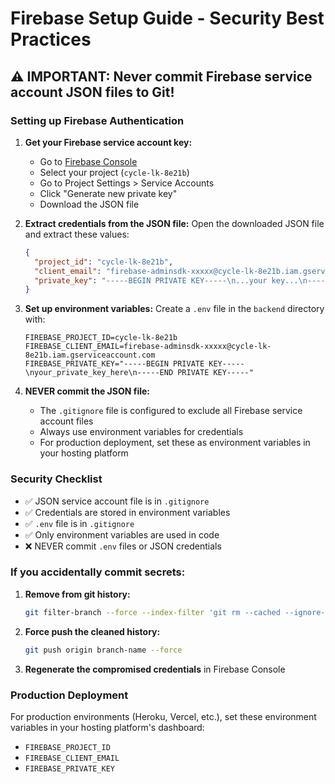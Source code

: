 # Firebase Setup Guide - Security Best Practices

## ⚠️ IMPORTANT: Never commit Firebase service account JSON files to Git!

### Setting up Firebase Authentication

1. **Get your Firebase service account key:**
   - Go to [Firebase Console](https://console.firebase.google.com/)
   - Select your project (`cycle-lk-8e21b`)
   - Go to Project Settings > Service Accounts
   - Click "Generate new private key"
   - Download the JSON file

2. **Extract credentials from the JSON file:**
   Open the downloaded JSON file and extract these values:
   ```json
   {
     "project_id": "cycle-lk-8e21b",
     "client_email": "firebase-adminsdk-xxxxx@cycle-lk-8e21b.iam.gserviceaccount.com",
     "private_key": "-----BEGIN PRIVATE KEY-----\n...your key...\n-----END PRIVATE KEY-----\n"
   }
   ```

3. **Set up environment variables:**
   Create a `.env` file in the `backend` directory with:
   ```env
   FIREBASE_PROJECT_ID=cycle-lk-8e21b
   FIREBASE_CLIENT_EMAIL=firebase-adminsdk-xxxxx@cycle-lk-8e21b.iam.gserviceaccount.com
   FIREBASE_PRIVATE_KEY="-----BEGIN PRIVATE KEY-----\nyour_private_key_here\n-----END PRIVATE KEY-----"
   ```

4. **NEVER commit the JSON file:**
   - The `.gitignore` file is configured to exclude all Firebase service account files
   - Always use environment variables for credentials
   - For production deployment, set these as environment variables in your hosting platform

### Security Checklist

- ✅ JSON service account file is in `.gitignore`
- ✅ Credentials are stored in environment variables
- ✅ `.env` file is in `.gitignore`
- ✅ Only environment variables are used in code
- ❌ NEVER commit `.env` files or JSON credentials

### If you accidentally commit secrets:

1. **Remove from git history:**
   ```bash
   git filter-branch --force --index-filter 'git rm --cached --ignore-unmatch path/to/secret/file.json' --prune-empty --tag-name-filter cat -- --all
   ```

2. **Force push the cleaned history:**
   ```bash
   git push origin branch-name --force
   ```

3. **Regenerate the compromised credentials** in Firebase Console

### Production Deployment

For production environments (Heroku, Vercel, etc.), set these environment variables in your hosting platform's dashboard:
- `FIREBASE_PROJECT_ID`
- `FIREBASE_CLIENT_EMAIL`  
- `FIREBASE_PRIVATE_KEY`
